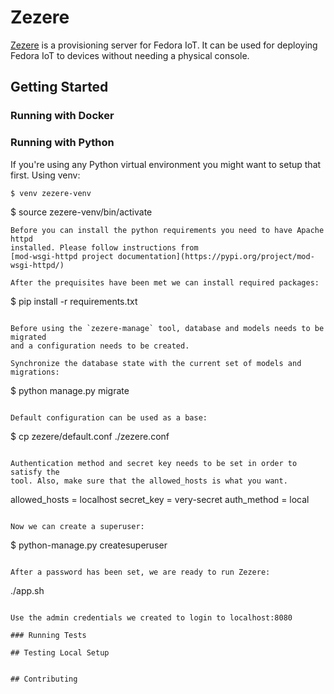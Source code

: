 # Zezere

[Zezere](https://en.wikipedia.org/wiki/Z%C3%AAzere_River) is a provisioning server for Fedora IoT.
It can be used for deploying Fedora IoT to devices without needing a physical console.

## Getting Started

### Running with Docker


### Running with Python

If you're using any Python virtual environment you might want to setup that
first. Using venv:

```
$ venv zezere-venv
```
$ source zezere-venv/bin/activate
```
Before you can install the python requirements you need to have Apache httpd
installed. Please follow instructions from
[mod-wsgi-httpd project documentation](https://pypi.org/project/mod-wsgi-httpd/)

After the prequisites have been met we can install required packages:

```
$ pip install -r requirements.txt
```

Before using the `zezere-manage` tool, database and models needs to be migrated
and a configuration needs to be created.

Synchronize the database state with the current set of models and migrations:

```
$ python manage.py migrate
```

Default configuration can be used as a base:

```
$ cp zezere/default.conf ./zezere.conf
```

Authentication method and secret key needs to be set in order to satisfy the
tool. Also, make sure that the allowed_hosts is what you want.

```
allowed_hosts = localhost
secret_key = very-secret
auth_method = local
```

Now we can create a superuser:

```
$ python-manage.py createsuperuser
```

After a password has been set, we are ready to run Zezere:

```
./app.sh
```

Use the admin credentials we created to login to localhost:8080

### Running Tests

## Testing Local Setup


## Contributing
